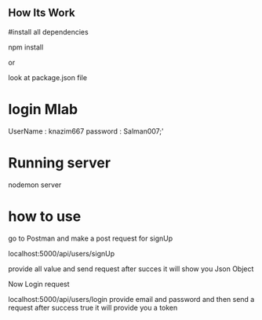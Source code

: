 ## How Its Work

#install all dependencies 

npm install

or 

look at package.json file

# login Mlab 
UserName : knazim667
password : Salman007;'


# Running server
nodemon server

# how to use
go to Postman and make a post request for signUp

localhost:5000/api/users/signUp

provide all value
and send request
after succes it will show you Json Object

Now Login request

localhost:5000/api/users/login
provide 
email and password
and then send a request
after success true 
it will provide you a token 




